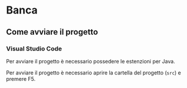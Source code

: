 # Banca
## Come avviare il progetto
### Visual Studio Code
Per avviare il progetto è necessario possedere le estenzioni per Java.

Per avviare il progetto è necessario aprire la cartella del progetto (`src`) e premere F5.